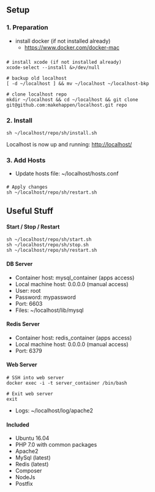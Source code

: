 ## Setup

### 1. Preparation
  * install docker (if not installed already)
    - https://www.docker.com/docker-mac
###
    # install xcode (if not installed already)
    xcode-select --install &>/dev/null
     
    # backup old localhost
    [ -d ~/localhost ] && mv ~/localhost ~/localhost-bkp
     
    # clone localhost repo
    mkdir ~/localhost && cd ~/localhost && git clone git@github.com:makehappen/localhost.git repo

### 2. Install
    sh ~/localhost/repo/sh/install.sh

Localhost is now up and running: [http://localhost/](http://localhost/)

### 3. Add Hosts
  * Update hosts file: ~/localhost/hosts.conf
####
    # Apply changes
    sh ~/localhost/repo/sh/restart.sh

## Useful Stuff

#### Start / Stop / Restart
    sh ~/localhost/repo/sh/start.sh
    sh ~/localhost/repo/sh/stop.sh
    sh ~/localhost/repo/sh/restart.sh

#### DB Server
  * Container host: mysql_container (apps access)
  * Local machine host: 0.0.0.0 (manual access)
  * User: root
  * Password: mypassword
  * Port: 6603
  * Files: ~/localhost/lib/mysql

#### Redis Server
  * Container host: redis_container (apps access)
  * Local machine host: 0.0.0.0 (manual access)
  * Port: 6379

#### Web Server
    # SSH into web server
    docker exec -i -t server_container /bin/bash

    # Exit web server
    exit
    
  * Logs: ~/localhost/log/apache2
    
#### Included

  * Ubuntu 16.04
  * PHP 7.0 with common packages
  * Apache2
  * MySql (latest)
  * Redis (latest)
  * Composer
  * NodeJs
  * Postfix
    
    
